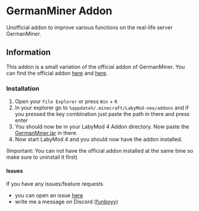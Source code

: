 # GermanMiner Addon

Unofficial addon to improve various functions on the real-life server GermanMiner.


## Information

This addon is a small variation of the official addon of GermanMiner.
You can find the official addon [here](https://github.com/staipsnet-org/GermanMinerDE-LabyAddonV4/) and [here](https://flintmc.net/modification/114.germanmineraddon).


### Installation

1. Open your `File Explorer` or press `Win` + `R`
2. In your explorer go to `%appdata%/.minecraft/LabyMod-neo/addons` and if you pressed the key combination just paste the path in there and press enter
3. You should now be in your LabyMod 4 Addon directory. Now paste the [GermanMiner.jar](https://github.com/Funboyy/germanminer/releases/latest/download/GermanMiner.jar) in there.
4. Now start LabyMod 4 and you should now have the addon installed. 

(Important: You can not have the official addon installed at the same time so make sure to uninstall it first)

#### Issues

If you have any issues/feature requests
- you can open an issue [here](https://github.com/Funboyy/germanminer/issues)
- write me a message on Discord ([funboyy](https://discord.com/users/288772430221148162))
